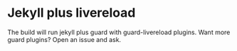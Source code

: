 Jekyll plus livereload
=====

The build will run jekyll plus guard with guard-livereload plugins.  Want more guard plugins?  Open an issue and ask.
